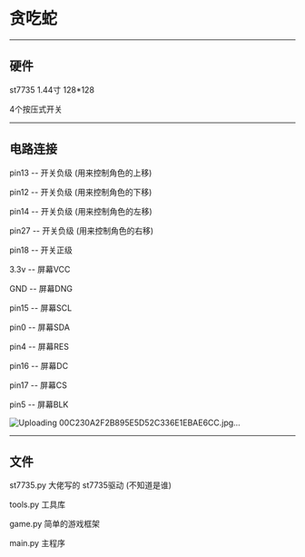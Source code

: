 # 贪吃蛇

---

## 硬件

st7735 1.44寸 128*128

4个按压式开关

---

## 电路连接

pin13 -- 开关负级 (用来控制角色的上移)

pin12 -- 开关负级 (用来控制角色的下移)

pin14 -- 开关负级 (用来控制角色的左移)

pin27 -- 开关负级 (用来控制角色的右移)

pin18 -- 开关正级

3.3v -- 屏幕VCC

GND -- 屏幕DNG

pin15 -- 屏幕SCL

pin0 -- 屏幕SDA

pin4 -- 屏幕RES

pin16 -- 屏幕DC

pin17 -- 屏幕CS

pin5 -- 屏幕BLK

![Uploading 00C230A2F2B895E5D52C336E1EBAE6CC.jpg…]()

---

## 文件

st7735.py    大佬写的 st7735驱动 (不知道是谁)

tools.py	工具库

game.py	简单的游戏框架

main.py	主程序
